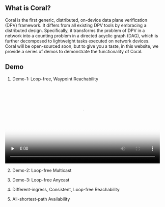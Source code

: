 ## What is Coral?

Coral is the first generic, distributed, on-device data plane verification (DPV)
framework. It differs from all existing DPV tools by embracing a distributed
design. Specifically, it transforms the problem of DPV in a network into a
counting problem in a directed acyclic graph (DAG), which is further decomposed
to lightweight tasks executed on network devices. Coral will be open-sourced
soon, but to give you a taste, in this website, we provide a series of demos to
demonstrate the functionality of Coral.


## Demo

1. Demo-1: Loop-free, Waypoint Reachability

<video id="video" controls="" preload="none" poster="poster" width="100%">
  <source id="mp4" src="video/demo1.mp4" type="video/mp4">
</video>

2. Demo-2: Loop-free Multicast

3. Demo-3: Loop-free Anycast

4. Different-ingress, Consistent, Loop-free Reachability

5. All-shortest-path Availability







